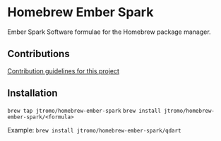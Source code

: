 # Homebrew Ember Spark
Ember Spark Software formulae for the Homebrew package manager.

## Contributions
[Contribution guidelines for this project](.github/CONTRIBUTING.md)

## Installation
```brew tap jtromo/homebrew-ember-spark```
```brew install jtromo/homebrew-ember-spark/<formula>```

Example:
```brew install jtromo/homebrew-ember-spark/qdart```
